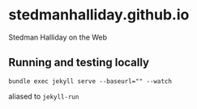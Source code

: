 # stedmanhalliday.github.io
Stedman Halliday on the Web

## Running and testing locally
```
bundle exec jekyll serve --baseurl="" --watch
```
aliased to `jekyll-run`
